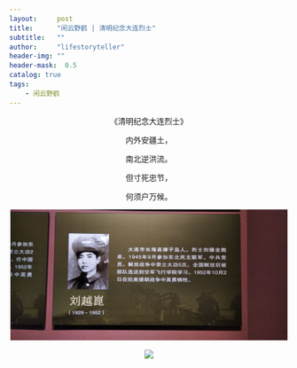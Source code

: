```yaml
---
layout:     post
title:      "闲云野鹤 | 清明纪念大连烈士"
subtitle:   ""
author:     "lifestoryteller"
header-img: ""
header-mask:  0.5
catalog: true
tags:
    - 闲云野鹤
---
```

<p style="text-align: center;">《清明纪念大连烈士》</p>

<p style="text-align: center;">内外安疆土，</p>
<p style="text-align: center;">南北逆洪流。</p>
<p style="text-align: center;">但寸死忠节，</p>
<p style="text-align: center;">何须户万候。</p>

<p align="center">
  <img width="500" src="/img/202104/20210405211417.jpg">
</p>


<p align="center">
  <img width="500" src="/img/202104/20210405211440.jpg">
</p>


